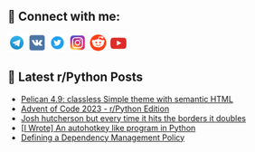 ## 🔎 Connect with me:
[<img src="https://github.com/bullbesh/bullbesh/blob/main/images/Telegram.png" width="32" height="32" />](https://t.me/bullbesh)
[<img src="https://github.com/bullbesh/bullbesh/blob/main/images/VK.png" width="32" height="32" />](https://vk.com/bullbesh)
[<img src="https://github.com/bullbesh/bullbesh/blob/main/images/Twitter.png" width="32" height="32" />](https://twitter.com/bullbesh1)
[<img src="https://github.com/bullbesh/bullbesh/blob/main/images/Instagram.png" width="32" height="32" />](https://www.instagram.com/bullbesh)
[<img src="https://github.com/bullbesh/bullbesh/blob/main/images/Reddit.png" width="32" height="32" />](https://www.reddit.com/user/bullbesh)
[<img src="https://github.com/bullbesh/bullbesh/blob/main/images/YouTube.png" width="32" height="32" />](https://www.youtube.com/channel/UCtfjRs6uzgq5mfm8S06WTcg)

## 📕 Latest r/Python Posts
<!-- BLOG-POST-LIST:START -->
- [Pelican 4.9: classless Simple theme with semantic HTML](https://www.reddit.com/r/Python/comments/187u5lf/pelican_49_classless_simple_theme_with_semantic/)
- [Advent of Code 2023 - r/Python Edition](https://www.reddit.com/r/Python/comments/187t9yq/advent_of_code_2023_rpython_edition/)
- [Josh hutcherson but every time it hits the borders it doubles](https://www.reddit.com/r/Python/comments/187pzcc/josh_hutcherson_but_every_time_it_hits_the/)
- [[I Wrote] An autohotkey like program in Python](https://www.reddit.com/r/Python/comments/187pqm3/i_wrote_an_autohotkey_like_program_in_python/)
- [Defining a Dependency Management Policy](https://www.reddit.com/r/Python/comments/187nrdq/defining_a_dependency_management_policy/)
<!-- BLOG-POST-LIST:END -->
